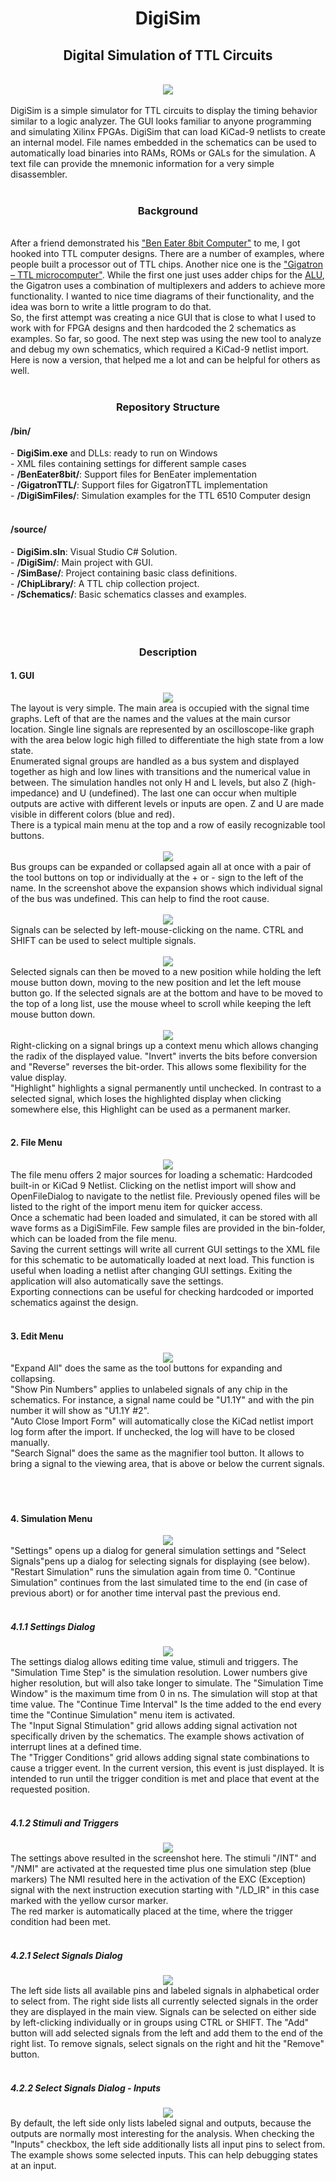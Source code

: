 <h1 style="text-align: center;">DigiSim</h1>
<h2 style="text-align: center;">Digital Simulation of TTL Circuits</h2>
<br>
<div style="text-align: center;">
  <img src="docs/assets/images/mainscreen.png" />
</div>
<br>
DigiSim is a simple simulator for TTL circuits to display the timing behavior similar to a logic analyzer. The GUI looks familiar to anyone programming and simulating Xilinx FPGAs. DigiSim that can load KiCad-9 netlists to create an internal model. File names embedded in the schematics can be used to automatically load binaries into RAMs, ROMs or GALs for the simulation. A text file can provide the mnemonic information for a very simple disassembler.
<br><br>
<h3 style="text-align: center;">Background</h3>
<br>
After a friend demonstrated his <a href="https://eater.net/8bit/">"Ben Eater 8bit Computer"</a> to me, I got hooked into TTL computer designs. There are a number of examples, where people built a processor out of TTL chips. Another nice one is the <a href="https://gigatron.io/">"Gigatron – TTL microcomputer"</a>. While the first one just uses adder chips for the <a href="https://en.wikipedia.org/wiki/Arithmetic_logic_unit">ALU</a>, the Gigatron uses a combination of multiplexers and adders to achieve more functionality. I wanted to nice time diagrams of their functionality, and the idea was born to write a little program to do that.
<br>
So, the first attempt was creating a nice GUI that is close to what I used to work with for FPGA designs and then hardcoded the 2 schematics as examples. So far, so good. The next step was using the new tool to analyze and debug my own schematics, which required a KiCad-9 netlist import. Here is now a version, that helped me a lot and can be helpful for others as well.
<br><br>
<h3 style="text-align: center;">Repository Structure</h3>
<h4><b>/bin/</b></h4>
    - <b>DigiSim.exe</b> and DLLs: ready to run on Windows <br>
    - XML files containing settings for different sample cases<br>
    - <b>/BenEater8bit/</b>: Support files for BenEater implementation<br>
    - <b>/GigatronTTL/</b>: Support files for GigatronTTL implementation<br>
    - <b>/DigiSimFiles/</b>: Simulation examples for the TTL 6510 Computer design<br>
<br>
<h4><b>/source/</b></h4>
    - <b>DigiSim.sln</b>: Visual Studio C# Solution.<br>
    - <b>/DigiSim/</b>: Main project with GUI.<br>
    - <b>/SimBase/</b>: Project containing basic class definitions.<br>
    - <b>/ChipLibrary/</b>: A TTL chip collection project.<br>
    - <b>/Schematics/</b>: Basic schematics classes and examples.<br>
<br>
<br><br>
<h3 style="text-align: center;">Description</h3>
<h4>1. GUI</h4>
<div style="text-align: center;">
  <img src="docs/assets/images/zz_uu.png"/>
</div>
The layout is very simple. The main area is occupied with the signal time graphs. Left of that are the names and the values at the main cursor location. Single line signals are represented by an oscilloscope-like graph with the area below logic high filled to differentiate the high state from a low state.<br>
Enumerated signal groups are handled as a bus system and displayed together as high and low lines with transitions and the numerical value in between. The simulation handles not only H and L levels, but also Z (high-impedance) and U (undefined). The last one can occur when multiple outputs are active with different levels or inputs are open. Z and U are made visible in different colors (blue and red).<br>
There is a typical main menu at the top and a row of easily recognizable tool buttons.<br><br>
<div style="text-align: center;">
  <img src="docs/assets/images/expanded.png"/>
</div>
Bus groups can be expanded or collapsed again all at once with a pair of the tool buttons on top or individually at the + or - sign to the left of the name. In the screenshot above the expansion shows which individual signal of the bus was undefined. This can help to find the root cause.<br><br>
<div style="text-align: center;">
  <img src="docs/assets/images/selected.png"/>
</div>
Signals can be selected by left-mouse-clicking on the name. CTRL and SHIFT can be used to select multiple signals. 
<br><br>
<div style="text-align: center;">
  <img src="docs/assets/images/moved.png"/>
</div>
Selected signals can then be moved to a new position while holding the left mouse button down, moving to the new position and let the left mouse button go. If the selected signals are at the bottom and have to be moved to the top of a long list, use the mouse wheel to scroll while keeping the left mouse button down.
<br><br>
<div style="text-align: center;">
  <img src="docs/assets/images/context_menu.png"/>
</div>
Right-clicking on a signal brings up a context menu which allows changing the radix of the displayed value. "Invert" inverts the bits before conversion and "Reverse" reverses the bit-order. This allows some flexibility for the value display.<br>
"Highlight" highlights a signal permanently until unchecked. In contrast to a selected signal, which loses the highlighted display when clicking somewhere else, this Highlight can be used as a permanent marker. 
<br><br>
<h4>2. File Menu</h4>
<div style="text-align: center;">
  <img src="docs/assets/images/file_menu_built_in.png" />
</div>
The file menu offers 2 major sources for loading a schematic: Hardcoded built-in or KiCad 9 Netlist. Clicking on the netlist import will show and OpenFileDialog to navigate to the netlist file. Previously opened files will be listed to the right of the import menu item for quicker access.<br>
Once a schematic had been loaded and simulated, it can be stored with all wave forms as a DigiSimFile. Few sample files are provided in the bin-folder, which can be loaded from the file menu.<br>
Saving the current settings will write all current GUI settings to the XML file for this schematic to be automatically loaded at next load. This function is useful when loading a netlist after changing GUI settings.
Exiting the application will also automatically save the settings.<br>
Exporting connections can be useful for checking hardcoded or imported schematics against the design.
<br><br>
<h4>3. Edit Menu</h4>
<div style="text-align: center;">
  <img src="docs/assets/images/edit_menu.png" />
</div>
"Expand All" does the same as the tool buttons for expanding and collapsing. <br>
"Show Pin Numbers" applies to unlabeled signals of any chip in the schematics. For instance, a signal name could be "U1.1Y" and with the pin number it will show as "U1.1Y #2".<br>
"Auto Close Import Form" will automatically close the KiCad netlist import log form after the import. If unchecked, the log will have to be closed manually.<br>
"Search Signal" does the same as the magnifier tool button. It allows to bring a signal to the viewing area, that is above or below the current signals.<br><br>
<br><br>
<h4>4. Simulation Menu</h4>
<div style="text-align: center;">
  <img src="docs/assets/images/simulation_menu.png" />
</div>
"Settings" opens up a dialog for general simulation settings and "Select Signals"pens up a dialog for selecting signals for displaying (see below).
"Restart Simulation" runs the simulation again from time 0. "Continue Simulation" continues from the last simulated time to the end (in case of previous abort) or for another time interval past the previous end.
<br><br>
<h5>4.1.1 Settings Dialog</h5>
<div style="text-align: center;">
  <img src="docs/assets/images/settings.png"/>
</div>
The settings dialog allows editing time value, stimuli and triggers. The "Simulation Time Step" is the simulation resolution. Lower numbers give higher resolution, but will also take longer to simulate. The "Simulation Time Window" is the maximum time from 0 in ns. The simulation will stop at that time value. The "Continue Time Interval" Is the time added to the end every time the "Continue Simulation" menu item is activated. <br>
The "Input Signal Stimulation" grid allows adding signal activation not specifically driven by the schematics. The example shows activation of interrupt lines at a defined time.<br>
The "Trigger Conditions" grid allows adding signal state combinations to cause a trigger event. In the current version, this event is just displayed. It is intended to run until the trigger condition is met and place that event at the requested position.
<br><br>
<h5>4.1.2 Stimuli and Triggers</h5>
<div style="text-align: center;">
  <img src="docs/assets/images/stimuli_trigger.png"/>
</div>
The settings above resulted in the screenshot here. The stimuli "/INT" and "/NMI" are activated at the requested time plus one simulation step (blue markers) The NMI resulted here in the activation of the EXC (Exception) signal with the next instruction execution starting with "/LD_IR" in this case marked with the yellow cursor marker.<br>
The red marker is automatically placed at the time, where the trigger condition had been met.
<br><br>
<h5>4.2.1 Select Signals Dialog</h5>
<div style="text-align: center;">
  <img src="docs/assets/images/signal_select1.png"/>
</div>
The left side lists all available pins and labeled signals in alphabetical order to select from. The right side lists all currently selected signals in the order they are displayed in the main view. Signals can be selected on either side by left-clicking individually or in groups using CTRL or SHIFT. The "Add" button will add selected signals from the left and add them to the end of the right list. To remove signals, select signals on the right and hit the "Remove" button.
<br><br>
<h5>4.2.2 Select Signals Dialog - Inputs</h5>
<div style="text-align: center;">
  <img src="docs/assets/images/signal_select2.png"/>
</div>
By default, the left side only lists labeled signal and outputs, because the outputs are normally most interesting for the analysis. When checking the "Inputs" checkbox, the left side additionally lists all input pins to select from. The example shows some selected inputs. This can help debugging states at an input. 
